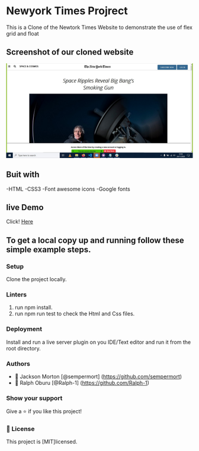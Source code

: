 # Newyork Times Projrect 

This is a Clone of the Newtork Times Website to demonstrate the use of flex grid and float

## Screenshot of our cloned website
![The project is built using HTML and CSS with an extensive use of the grid, flex ,float and css properties. ](images/screenshort.jpg)

## Buit with

-HTML
-CSS3
-Font awesome icons
-Google fonts

## live Demo

Click! [Here](https://raw.githack.com/sempermort/NewyorkTimes/Developing/Index.html)   

## To get a local copy up and running follow these simple example steps.

### Setup

Clone the project locally.

### Linters

1. run npm install.
2. run npm run test to check the Html and Css files.

### Deployment

Install and run a live server plugin on you IDE/Text editor and run it from the root directory.

### Authors
- 👤 Jackson Morton [@sempermort] (https://github.com/sempermort) 
- 👤 Ralph Oburu [@Ralph-1] (https://github.com/Ralph-1) 


### Show your support

Give a ⭐️ if you like this project!

### 📝 License

This project is [MIT]licensed.





